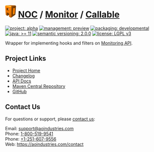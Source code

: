# [<img src="ao-logo.png" alt="AO Logo" width="35" height="40">](https://github.com/aoindustries) [NOC](https://github.com/aoindustries/noc) / [Monitor](https://github.com/aoindustries/noc-monitor) / [Callable](https://github.com/aoindustries/noc-monitor-callable)

[![project: alpha](https://aoindustries.com/ao-badges/project-alpha.svg)](https://aoindustries.com/life-cycle#project-alpha)
[![management: preview](https://aoindustries.com/ao-badges/management-preview.svg)](https://aoindustries.com/life-cycle#management-preview)
[![packaging: developmental](https://aoindustries.com/ao-badges/packaging-developmental.svg)](https://aoindustries.com/life-cycle#packaging-developmental)  
[![java: &gt;= 11](https://aoindustries.com/ao-badges/java-11.svg)](https://docs.oracle.com/en/java/javase/11/docs/api/)
[![semantic versioning: 2.0.0](https://aoindustries.com/ao-badges/semver-2.0.0.svg)](http://semver.org/spec/v2.0.0.html)
[![license: LGPL v3](https://aoindustries.com/ao-badges/license-lgpl-3.0.svg)](https://www.gnu.org/licenses/lgpl-3.0)

Wrapper for implementing hooks and filters on [Monitoring API](https://github.com/aoindustries/noc-monitor-api).

## Project Links
* [Project Home](https://aoindustries.com/noc/monitor/callable/)
* [Changelog](https://aoindustries.com/noc/monitor/callable/changelog)
* [API Docs](https://aoindustries.com/noc/monitor/callable/apidocs/)
* [Maven Central Repository](https://search.maven.org/artifact/com.aoindustries/noc-monitor-callable)
* [GitHub](https://github.com/aoindustries/noc-monitor-callable)

## Contact Us
For questions or support, please [contact us](https://aoindustries.com/contact):

Email: [support@aoindustries.com](mailto:support@aoindustries.com)  
Phone: [1-800-519-9541](tel:1-800-519-9541)  
Phone: [+1-251-607-9556](tel:+1-251-607-9556)  
Web: https://aoindustries.com/contact
